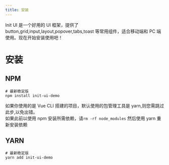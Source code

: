 ```yaml
---
title: 安装
---
```

Init UI 是一个好用的 UI 框架，提供了 button,grid,input,layout,popover,tabs,toast 等常用组件，适合移动端和 PC 端使用。现在开始安装使用吧！

# 安装
## NPM
```shell script
# 最新稳定版
npm install init-ui-demo
```
如果你使用的是 Vue CLI 搭建的项目，默认使用的包管理工具是 yarn,则您需跳过此步,以免出错。  
如果此前以使用 npm 安装所需依赖，请`rm -rf node_modules` 然后使用 yarn 重新安装依赖
## YARN
```shell script
# 最新稳定版
yarn add init-ui-demo
```
